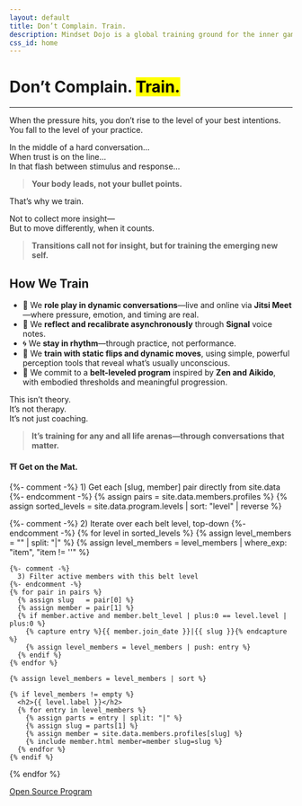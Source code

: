```yaml
---
layout: default
title: Don’t Complain. Train.
description: Mindset Dojo is a global training ground for the inner game of presence, leadership, and emotional clarity. For conversations that matter—across all life arenas.
css_id: home
---
```


<h1>Don’t Complain. <mark>Train.</mark></h1>
<hr>

<p>When the pressure hits, you don’t rise to the level of your best intentions.<br>
You fall to the level of your practice.</p>

<p>In the middle of a hard conversation…<br>
When trust is on the line…<br>
In that flash between stimulus and response…</p>

<blockquote><strong>Your body leads, not your bullet points.</strong></blockquote>

<p>That’s why we train.</p>

<p>Not to collect more insight—<br>
But to move differently, when it counts.</p>

<blockquote><strong>Transitions call not for insight, but for training the emerging new self.</strong></blockquote>

<h2>How We Train</h2>
<ul>
  <li>🥋 We <strong>role play in dynamic conversations</strong>—live and online via <strong>Jitsi Meet</strong>—where pressure, emotion, and timing are real.</li>
  <li>🔁 We <strong>reflect and recalibrate asynchronously</strong> through <strong>Signal</strong> voice notes.</li>
  <li>🌀 We <strong>stay in rhythm</strong>—through practice, not performance.</li>
  <li>🧭 We <strong>train with static flips and dynamic moves</strong>, using simple, powerful perception tools that reveal what’s usually unconscious.</li>
  <li>🎯 We commit to a <strong>belt-leveled program</strong> inspired by <strong>Zen and Aikido</strong>, with embodied thresholds and meaningful progression.</li>
</ul>

<p>This isn’t theory.<br>
It’s not therapy.<br>
It’s not just coaching.</p>

<blockquote><strong>It’s training for any and all life arenas—through conversations that matter.</strong></blockquote>

<p><strong>⛩️ Get on the Mat.</strong></p>

<div class="md-members">

  {%- comment -%}
    1) Get each [slug, member] pair directly from site.data
  {%- endcomment -%}
  {% assign pairs = site.data.members.profiles %}
  {% assign sorted_levels = site.data.program.levels | sort: "level" | reverse %}

  {%- comment -%}
    2) Iterate over each belt level, top-down
  {%- endcomment -%}
  {% for level in sorted_levels %}
    {% assign level_members = "" | split: "|" %}
    {% assign level_members = level_members | where_exp: "item", "item != ''" %}
    
    {%- comment -%}
      3) Filter active members with this belt level
    {%- endcomment -%}
    {% for pair in pairs %}
      {% assign slug   = pair[0] %}
      {% assign member = pair[1] %}
      {% if member.active and member.belt_level | plus:0 == level.level | plus:0 %}
        {% capture entry %}{{ member.join_date }}|{{ slug }}{% endcapture %}
        {% assign level_members = level_members | push: entry %}
      {% endif %}
    {% endfor %}

    {% assign level_members = level_members | sort %}

    {% if level_members != empty %}
      <h2>{{ level.label }}</h2>
      {% for entry in level_members %}
        {% assign parts = entry | split: "|" %}
        {% assign slug = parts[1] %}
        {% assign member = site.data.members.profiles[slug] %}
        {% include member.html member=member slug=slug %}
      {% endfor %}
    {% endif %}
  {% endfor %}
</div>







<div class="md-cta-group">
    <a href="./program">Open Source Program</a>
</div>
